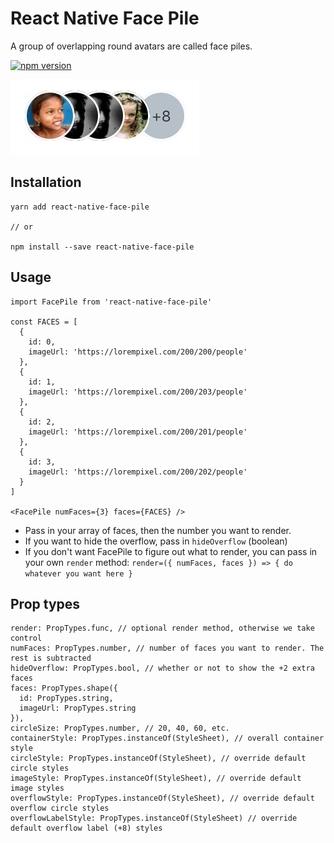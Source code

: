 # React Native Face Pile

A group of overlapping round avatars are called face piles.

[![npm version](https://badge.fury.io/js/react-native-face-pile.svg)](https://badge.fury.io/js/react-native-face-pile)


![Facepile Image](/screenshots/facepiles.png)

## Installation

```
yarn add react-native-face-pile

// or

npm install --save react-native-face-pile
```

## Usage

```es6
import FacePile from 'react-native-face-pile'

const FACES = [
  {
    id: 0,
    imageUrl: 'https://lorempixel.com/200/200/people'
  },
  {
    id: 1,
    imageUrl: 'https://lorempixel.com/200/203/people'
  },
  {
    id: 2,
    imageUrl: 'https://lorempixel.com/200/201/people'
  },
  {
    id: 3,
    imageUrl: 'https://lorempixel.com/200/202/people'
  }
]

<FacePile numFaces={3} faces={FACES} />
```
- Pass in your array of faces, then the number you want to render.
- If you want to hide the overflow, pass in `hideOverflow` (boolean)
- If you don't want FacePile to figure out what to render, you can pass in your own `render` method:
  `render=({ numFaces, faces }) => { do whatever you want here }`

## Prop types

```es6
render: PropTypes.func, // optional render method, otherwise we take control
numFaces: PropTypes.number, // number of faces you want to render. The rest is subtracted
hideOverflow: PropTypes.bool, // whether or not to show the +2 extra faces
faces: PropTypes.shape({
  id: PropTypes.string,
  imageUrl: PropTypes.string
}),
circleSize: PropTypes.number, // 20, 40, 60, etc.
containerStyle: PropTypes.instanceOf(StyleSheet), // overall container style
circleStyle: PropTypes.instanceOf(StyleSheet), // override default circle styles
imageStyle: PropTypes.instanceOf(StyleSheet), // override default image styles
overflowStyle: PropTypes.instanceOf(StyleSheet), // override default overflow circle styles
overflowLabelStyle: PropTypes.instanceOf(StyleSheet) // override default overflow label (+8) styles
```
